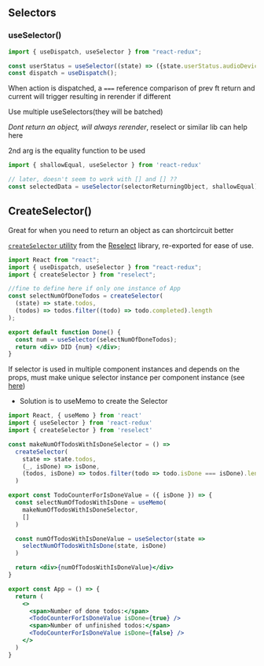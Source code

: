 ## Selectors

### useSelector()

```jsx
import { useDispatch, useSelector } from "react-redux";

const userStatus = useSelector((state) => ({state.userStatus.audioDeviceId, }));
const dispatch = useDispatch();
```

When action is dispatched, a `===` reference comparison of prev ft return and current will trigger resulting in rerender if different

Use multiple useSelectors(they will be batched)

*Dont return an object, will always rerender*, reselect or similar lib can help here

2nd arg is the equality function to be used

```javascript
import { shallowEqual, useSelector } from 'react-redux'

// later, doesn't seem to work with [] and [] ??
const selectedData = useSelector(selectorReturningObject, shallowEqual)
```

## CreateSelector()

Great for when you need to return an object as can shortcircuit better

[`createSelector` utility](https://redux-toolkit.js.org/api/createSelector) from the [Reselect](https://github.com/reduxjs/reselect) library, re-exported for ease of use.

```jsx
import React from "react";
import { useDispatch, useSelector } from "react-redux";
import { createSelector } from "reselect";

//fine to define here if only one instance of App
const selectNumOfDoneTodos = createSelector(
  (state) => state.todos,
  (todos) => todos.filter((todo) => todo.completed).length
);

export default function Done() {
  const num = useSelector(selectNumOfDoneTodos);
  return <div> DID {num} </div>;
}

```

If selector is used in multiple component instances and depends on the props, must make unique selector instance per component instance (see [here](https://github.com/reduxjs/reselect#accessing-react-props-in-selectors))

- Solution is to useMemo to create the Selector

```jsx
import React, { useMemo } from 'react'
import { useSelector } from 'react-redux'
import { createSelector } from 'reselect'

const makeNumOfTodosWithIsDoneSelector = () =>
  createSelector(
    state => state.todos,
    (_, isDone) => isDone,
    (todos, isDone) => todos.filter(todo => todo.isDone === isDone).length
  )

export const TodoCounterForIsDoneValue = ({ isDone }) => {
  const selectNumOfTodosWithIsDone = useMemo(
    makeNumOfTodosWithIsDoneSelector,
    []
  )

  const numOfTodosWithIsDoneValue = useSelector(state =>
    selectNumOfTodosWithIsDone(state, isDone)
  )

  return <div>{numOfTodosWithIsDoneValue}</div>
}

export const App = () => {
  return (
    <>
      <span>Number of done todos:</span>
      <TodoCounterForIsDoneValue isDone={true} />
      <span>Number of unfinished todos:</span>
      <TodoCounterForIsDoneValue isDone={false} />
    </>
  )
}
```

